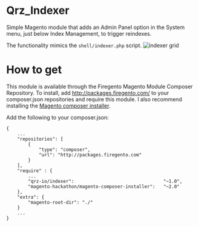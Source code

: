# Qrz_Indexer

Simple Magento module that adds an Admin Panel option in the System menu, just below Index Management, to trigger reindexes.

The functionality mimics the ```shell/indexer.php``` script.
![indexer grid](https://cloud.githubusercontent.com/assets/3646206/6541766/a6069de4-c4da-11e4-8533-1463a0d6e999.png)


# How to get

This module is available through the Firegento Magento Module Composer Repository. To install, add http://packages.firegento.com/ to your composer.json repositories and require this module. I also recommend installing the [Magento composer installer](https://github.com/magento-hackathon/magento-composer-installer).

Add the following to your composer.json:


```
{
    ...
    "repositories": [
        {
            "type": "composer",
            "url": "http://packages.firegento.com"
        }
    ],
    "require" : {
        ...
        "qrz-io/indexer":                                 "~1.0",
        "magento-hackathon/magento-composer-installer":   "~2.0"
    },
    "extra": {
        "magento-root-dir": "./"
    }
    ...
}
```

